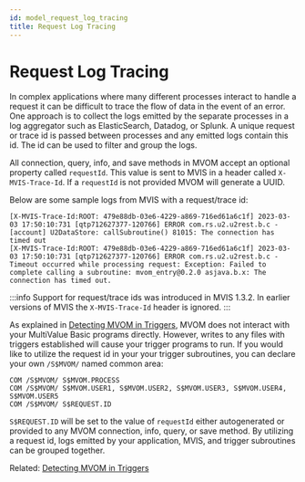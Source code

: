 ```yaml
---
id: model_request_log_tracing
title: Request Log Tracing
---
```


# Request Log Tracing

In complex applications where many different processes interact to handle a request it can be difficult to trace the flow of data in the event of an error. One approach is to collect the logs emitted by the separate processes in a log aggregator such as ElasticSearch, Datadog, or Splunk. A unique request or trace id is passed between processes and any emitted logs contain this id. The id can be used to filter and group the logs.

All connection, query, info, and save methods in MVOM accept an optional property called `requestId`. This value is sent to MVIS in a header called `X-MVIS-Trace-Id`. If a `requestId` is not provided MVOM will generate a UUID.

Below are some sample logs from MVIS with a request/trace id:

```
[X-MVIS-Trace-Id:ROOT: 479e88db-03e6-4229-a869-716ed61a6c1f] 2023-03-03 17:50:10:731 [qtp712627377-120766] ERROR com.rs.u2.u2rest.b.c - [account] U2DataStore: callSubroutine() 81015: The connection has timed out
[X-MVIS-Trace-Id:ROOT: 479e88db-03e6-4229-a869-716ed61a6c1f] 2023-03-03 17:50:10:731 [qtp712627377-120766] ERROR com.rs.u2.u2rest.b.c - Timeout occurred while processing request: Exception: Failed to complete calling a subroutine: mvom_entry@0.2.0 asjava.b.x: The connection has timed out.
```

:::info
Support for request/trace ids was introduced in MVIS 1.3.2. In earlier versions of MVIS the `X-MVIS-Trace-Id` header is ignored.
:::

As explained in [Detecting MVOM in Triggers](model_detecting_mvom), MVOM does not interact with your MultiValue Basic programs directly. However, writes to any files with triggers established will cause your trigger programs to run. If you would like to utilize the request id in your your trigger subroutines, you can declare your own `/S$MVOM/` named common area:

```
COM /S$MVOM/ S$MVOM.PROCESS
COM /S$MVOM/ S$MVOM.USER1, S$MVOM.USER2, S$MVOM.USER3, S$MVOM.USER4, S$MVOM.USER5
COM /S$MVOM/ S$REQUEST.ID
```

`S$REQUEST.ID` will be set to the value of `requestId` either autogenerated or provided to any MVOM connection, info, query, or save method. By utilizing a request id, logs emitted by your application, MVIS, and trigger subroutines can be grouped together.

Related: [Detecting MVOM in Triggers](model_detecting_mvom)
